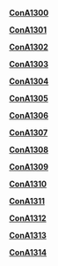 **[ConA1300](NamingRules/ConA1300.md)**

**[ConA1301](NamingRules/ConA1301.md)**

**[ConA1302](NamingRules/ConA1302.md)**

**[ConA1303](NamingRules/ConA1303.md)**

**[ConA1304](NamingRules/ConA1304.md)**

**[ConA1305](NamingRules/ConA1305.md)**

**[ConA1306](NamingRules/ConA1306.md)**

**[ConA1307](NamingRules/ConA1307.md)**

**[ConA1308](NamingRules/ConA1308.md)**

**[ConA1309](NamingRules/ConA1309.md)**

**[ConA1310](NamingRules/ConA1310.md)**

**[ConA1311](NamingRules/ConA1311.md)**

**[ConA1312](NamingRules/ConA1312.md)**

**[ConA1313](NamingRules/ConA1313.md)**

**[ConA1314](NamingRules/ConA1314.md)**
